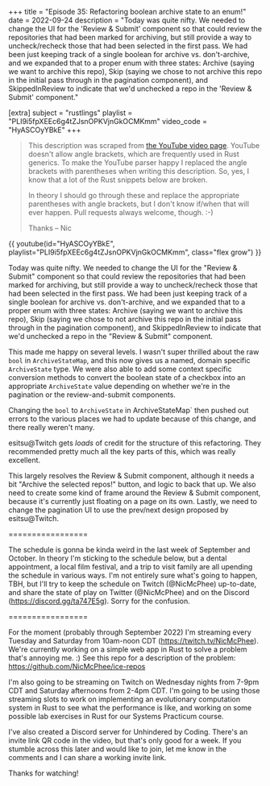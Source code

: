 +++
title = "Episode 35: Refactoring boolean archive state to an enum!"
date = 2022-09-24
description = "Today was quite nifty. We needed to change the UI for the 'Review & Submit' component so that could review the repositories that had been marked for archiving, but still provide a way to uncheck/recheck those that had been selected in the first pass. We had been just keeping track of a single boolean for archive vs. don't-archive, and we expanded that to a proper enum with three states: Archive (saying we want to archive this repo), Skip (saying we chose to not archive this repo in the initial pass through in the pagination component), and SkippedInReview to indicate that we'd unchecked a repo in the 'Review & Submit' component."

[extra]
subject = "rustlings"
playlist = "PLI9i5fpXEEc6g4tZJsnOPKVjnGkOCMKmm"
video_code = "HyASCOyYBkE"
+++

> This description was scraped from
> [the YouTube video page](https://www.youtube.com/watch?v=HyASCOyYBkE&list=PLI9i5fpXEEc6g4tZJsnOPKVjnGkOCMKmm).
> YouTube doesn't allow angle brackets, which are frequently used
> in Rust generics. To make the YouTube parser happy I replaced the
> angle brackets with parentheses when writing this description.
> So, yes, I know that a lot of the Rust snippets below are broken.
>
> In theory I should go through these and replace
> the appropriate parentheses with angle brackets, but I don't
> know if/when that will ever happen. Pull requests always
> welcome, though. :-)
>
> Thanks – Nic

<div>
 {{ 
    youtube(id="HyASCOyYBkE", playlist="PLI9i5fpXEEc6g4tZJsnOPKVjnGkOCMKmm", class="flex grow")
 }} 
</div>

Today was quite nifty. We needed to change the UI for the "Review & Submit" component so that could review the repositories that had been marked for archiving, but still provide a way to uncheck/recheck those that had been selected in the first pass. We had been just keeping track of a single boolean for archive vs. don't-archive, and we expanded that to a proper enum with three states: Archive (saying we want to archive this repo), Skip (saying we chose to not archive this repo in the initial pass through in the pagination component), and SkippedInReview to indicate that we'd unchecked a repo in the "Review & Submit" component.

This made me happy on several levels. I wasn't super thrilled about the raw `bool` in `ArchiveStateMap`, and this now gives us a named, domain specific `ArchiveState` type. We were also able to add some context specific conversion methods to convert the boolean state of a checkbox into an appropriate `ArchiveState` value depending on whether we're in the pagination or the review-and-submit components.

Changing the `bool` to `ArchiveState` in ArchiveStateMap` then pushed out errors to the various places we had to update because of this change, and there really weren't many.

esitsu@Twitch gets _loads_ of credit for the structure of this refactoring. They recommended pretty much all the key parts of this, which was really excellent.

This largely resolves the Review & Submit component, although it needs a bit "Archive the selected repos!" button, and logic to back that up. We also need to create some kind of frame around the Review & Submit component, because it's currently just floating on a page on its own. Lastly, we need to change the pagination UI to use the prev/next design proposed by esitsu@Twitch.

=================

The schedule is gonna be kinda weird in the last week of September and October. In theory I'm sticking to the schedule below, but a dental appointment, a local film festival, and a trip to visit family are all upending the schedule in various ways. I'm not entirely sure what's going to happen, TBH, but I'll try to keep the schedule on Twitch (@NicMcPhee) up-to-date, and share the state of play on Twitter (@NicMcPhee) and on the Discord (https://discord.gg/ta747E5g). Sorry for the confusion.

=================

For the moment (probably through September 2022) I'm streaming every Tuesday and Saturday from 10am-noon CDT (https://twitch.tv/NicMcPhee). We're currently working on a simple web app in Rust to solve a problem that's annoying me. :) See this repo for a description of the problem: https://github.com/NicMcPhee/ice-repos

I'm also going to be streaming on Twitch on Wednesday nights from 7-9pm CDT and Saturday afternoons from 2-4pm CDT. I'm going to be using those streaming slots to work on implementing an evolutionary computation system in Rust to see what the performance is like, and working on some possible lab exercises in Rust for our Systems Practicum course.

I've also created a Discord server for Unhindered by Coding. There's an invite link QR code in the video, but that's only good for a week. If you stumble across this later and would like to join, let me know in the comments and I can share a working invite link.

Thanks for watching!
